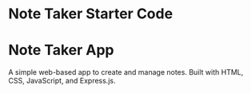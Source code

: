 # Note Taker Starter Code
# Note Taker App
A simple web-based app to create and manage notes. Built with HTML, CSS, JavaScript, and Express.js.

